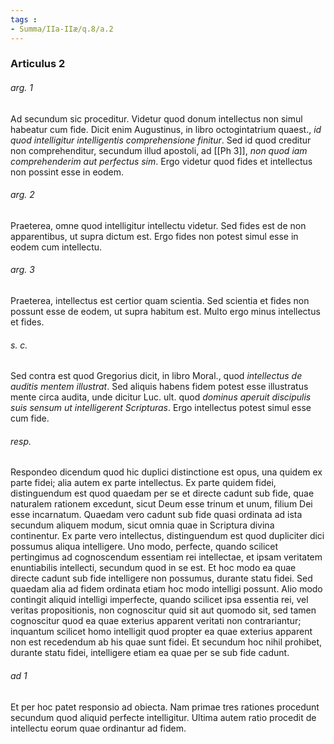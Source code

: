 ```yaml
---
tags : 
- Summa/IIa-IIæ/q.8/a.2
---
```


### Articulus 2

###### arg. 1
Ad secundum sic proceditur. Videtur quod donum intellectus non simul habeatur cum fide. Dicit enim Augustinus, in libro octogintatrium quaest., *id quod intelligitur intelligentis comprehensione finitur*. Sed id quod creditur non comprehenditur, secundum illud apostoli, ad [[Ph 3]], *non quod iam comprehenderim aut perfectus sim*. Ergo videtur quod fides et intellectus non possint esse in eodem.

###### arg. 2
Praeterea, omne quod intelligitur intellectu videtur. Sed fides est de non apparentibus, ut supra dictum est. Ergo fides non potest simul esse in eodem cum intellectu.

###### arg. 3
Praeterea, intellectus est certior quam scientia. Sed scientia et fides non possunt esse de eodem, ut supra habitum est. Multo ergo minus intellectus et fides.

###### s. c.
Sed contra est quod Gregorius dicit, in libro Moral., quod *intellectus de auditis mentem illustrat*. Sed aliquis habens fidem potest esse illustratus mente circa audita, unde dicitur Luc. ult. quod *dominus aperuit discipulis suis sensum ut intelligerent Scripturas*. Ergo intellectus potest simul esse cum fide.

###### resp.
Respondeo dicendum quod hic duplici distinctione est opus, una quidem ex parte fidei; alia autem ex parte intellectus. Ex parte quidem fidei, distinguendum est quod quaedam per se et directe cadunt sub fide, quae naturalem rationem excedunt, sicut Deum esse trinum et unum, filium Dei esse incarnatum. Quaedam vero cadunt sub fide quasi ordinata ad ista secundum aliquem modum, sicut omnia quae in Scriptura divina continentur. Ex parte vero intellectus, distinguendum est quod dupliciter dici possumus aliqua intelligere. Uno modo, perfecte, quando scilicet pertingimus ad cognoscendum essentiam rei intellectae, et ipsam veritatem enuntiabilis intellecti, secundum quod in se est. Et hoc modo ea quae directe cadunt sub fide intelligere non possumus, durante statu fidei. Sed quaedam alia ad fidem ordinata etiam hoc modo intelligi possunt. Alio modo contingit aliquid intelligi imperfecte, quando scilicet ipsa essentia rei, vel veritas propositionis, non cognoscitur quid sit aut quomodo sit, sed tamen cognoscitur quod ea quae exterius apparent veritati non contrariantur; inquantum scilicet homo intelligit quod propter ea quae exterius apparent non est recedendum ab his quae sunt fidei. Et secundum hoc nihil prohibet, durante statu fidei, intelligere etiam ea quae per se sub fide cadunt.

###### ad 1
Et per hoc patet responsio ad obiecta. Nam primae tres rationes procedunt secundum quod aliquid perfecte intelligitur. Ultima autem ratio procedit de intellectu eorum quae ordinantur ad fidem.

